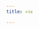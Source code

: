 ```yaml
---
title: ०२४

---
```

<div class="js_include" includetitle="false" newlevelforh1="2" unfilled url="../vetAla-panchavimshatikA/017/"></div>